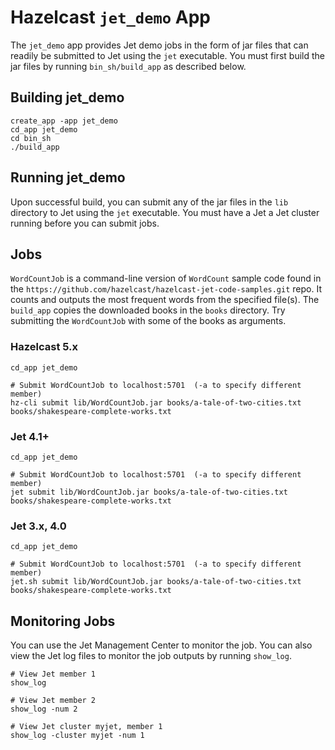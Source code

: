 # Hazelcast `jet_demo` App

The `jet_demo` app provides Jet demo jobs in the form of jar files that can readily be submitted to Jet using the `jet` executable. You must first build the jar files by running `bin_sh/build_app` as described below.

## Building jet_demo

```console
create_app -app jet_demo
cd_app jet_demo
cd bin_sh
./build_app
```

## Running jet_demo

Upon successful build, you can submit any of the jar files in the `lib` directory to Jet using the `jet` executable. You must have a Jet a Jet cluster running before you can submit jobs.

## Jobs

`WordCountJob` is a command-line version of `WordCount` sample code found in the `https://github.com/hazelcast/hazelcast-jet-code-samples.git` repo. It counts and outputs the most frequent words from the specified file(s). The `build_app` copies the downloaded books in the `books` directory. Try submitting the `WordCountJob` with some of the books as arguments.

### Hazelcast 5.x

```console
cd_app jet_demo

# Submit WordCountJob to localhost:5701  (-a to specify different member)
hz-cli submit lib/WordCountJob.jar books/a-tale-of-two-cities.txt books/shakespeare-complete-works.txt
```

### Jet 4.1+

```console
cd_app jet_demo

# Submit WordCountJob to localhost:5701  (-a to specify different member)
jet submit lib/WordCountJob.jar books/a-tale-of-two-cities.txt books/shakespeare-complete-works.txt
```

### Jet 3.x, 4.0

```console
cd_app jet_demo

# Submit WordCountJob to localhost:5701  (-a to specify different member)
jet.sh submit lib/WordCountJob.jar books/a-tale-of-two-cities.txt books/shakespeare-complete-works.txt
```

## Monitoring Jobs

You can use the Jet Management Center to monitor the job. You can also view the Jet log files to monitor the job outputs by running `show_log`.

```console
# View Jet member 1
show_log

# View Jet member 2
show_log -num 2

# View Jet cluster myjet, member 1
show_log -cluster myjet -num 1
```
